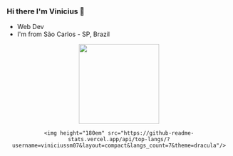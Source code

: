 ### Hi there I'm Vinicius  👋

* Web Dev
* I'm from São Carlos - SP, Brazil

<div align="center">
      <img height="180em" src="https://github-readme-stats.vercel.app/api?username=viniciussm07&show_icons=true&theme=dracula&include_all_commits=true&count_private=true"/>

    <img height="180em" src="https://github-readme-stats.vercel.app/api/top-langs/?username=viniciussm07&layout=compact&langs_count=7&theme=dracula"/>
</div>
